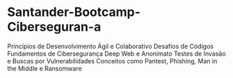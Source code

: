 # Santander-Bootcamp-Ciberseguran-a
Princípios de Desenvolvimento Ágil e Colaborativo Desafios de Códigos Fundamentos de Cibersegurança Deep Web e Anonimato Testes de Invasão e Buscas por Vulnerabilidades Conceitos como Pantest, Phishing, Man in the Middle e Ransomware
